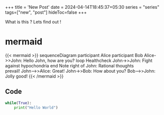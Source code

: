 +++
title = 'New Post'
date = 2024-04-14T18:45:37+05:30
series =  "series"
tags=["new", "post"]
hideToc=false
+++

What is this ? Lets find out !

# mermaid

{{< mermaid >}}
sequenceDiagram
participant Alice
participant Bob
Alice->>John: Hello John, how are you?
loop Healthcheck
John->>John: Fight against hypochondria
end
Note right of John: Rational thoughts <br>prevail!
John-->>Alice: Great!
John->>Bob: How about you?
Bob-->>John: Jolly good!
{{< /mermaid >}}

## Code

```python
while(True):
    print("Hello World")

```
